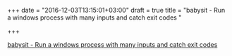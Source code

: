 +++
date = "2016-12-03T13:15:01+03:00"
draft = true
title = "babysit - Run a windows process with many inputs and catch exit codes "

+++

<p><a href="https://t.co/5MfX2QtN0f">babysit - Run a windows process with many inputs and catch exit codes </a></p>
